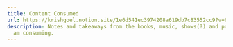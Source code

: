 ```yaml
---
title: Content Consumed
url: https://krishgoel.notion.site/1e6d541ec3974208a619db7c83552cc9?v=8100bcdc21514c91ad2b6e5556a616ad
description: Notes and takeaways from the books, music, shows(?) and podcasts I
  am consuming.
---
```

